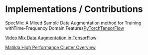 # Implementations / Contributions

SpecMix: A Mixed Sample Data Augmentation method for Training withTime-Frequency Domain Features[PyTorch](https://github.com/anas-r-dev/specmix-pytorch)[TensorFlow](https://github.com/anas-r-dev/video-mix-tensorflow)

[Video Mix Data Augmentation in TensorFlow](https://github.com/anas-r-dev/video-mix-tensorflow)

[Matilda High Performance Cluster Overview](https://github.com/anas-r-dev/MATILDA-OU)
